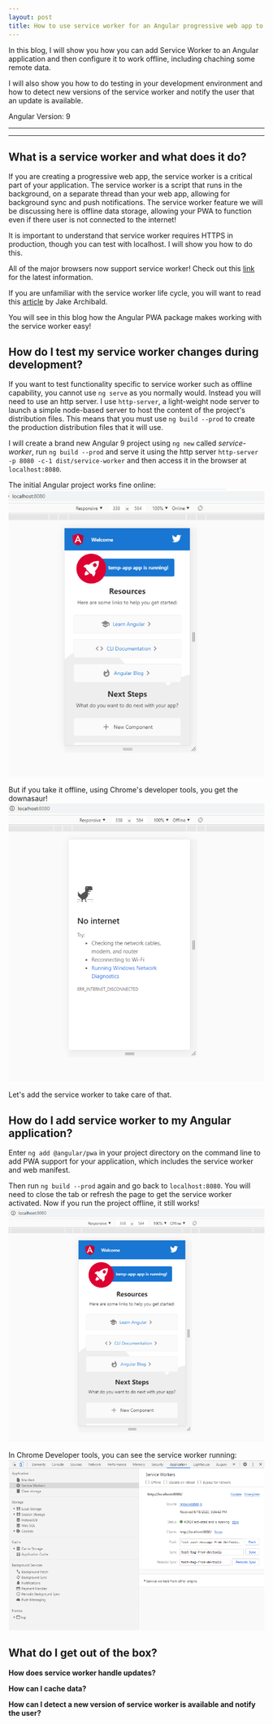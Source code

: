 ```yaml
---
layout: post
title: How to use service worker for an Angular progressive web app to work offline
---
```


In this blog, I will show you how you can add Service Worker to an Angular application and then configure it to work offline, including chaching some remote data.   

I will also show you how to do testing in your development environment and how to detect new versions of the service worker and notify the user that an update is available. 

Angular Version: 9

----
****

## What is a service worker and what does it do?

If you are creating a progressive web app, the service worker is a critical part of your application.   The service worker is a script that runs in the background, on a separate thread than your web app, allowing for background sync and push notifications.  The service worker feature we will be discussing here is offline data storage, allowing your PWA to function even if there user is not connected to the internet!

It is important to understand that service worker requires HTTPS in production, though you can test with localhost.  I will show you how to do this.

All of the major browsers now support service worker!   Check out this [link](https://jakearchibald.github.io/isserviceworkerready/) for the latest information.

If you are unfamiliar with the service worker life cycle, you will want to read this [article](https://developers.google.com/web/fundamentals/primers/service-workers/lifecycle) by Jake Archibald.

You will see in this blog how the Angular PWA package makes working with the service worker easy!

## How do I test my service worker changes during development?

If you want to test functionality specific to service worker such as offline capability, you cannot use `ng serve` as you normally would.  Instead you will need to use an http server.   I use `http-server`, a light-weight node server to launch a simple node-based server to host the content of the project's distribution files.   This means that you must use  `ng build --prod` to create the production distribution files that it will use.   

I will create a brand new Angular 9 project using `ng new` called *service-worker*, run `ng build --prod` and serve it using the http server `http-server -p 8080 -c-1 dist/service-worker` and then access it in the browser at `localhost:8080`.  

The initial Angular project works fine online:
<img src="/images/initial-no-sw.png">

But if you take it offline, using Chrome's developer tools, you get the downasaur!
<img src="/images/initial-no-sw-offline.png">

Let's add the service worker to take care of that.  

## How do I add service worker to my Angular application?

Enter `ng add @angular/pwa` in your project directory on the command line to add PWA support for your application, which includes the service worker and web manifest.  

Then run `ng build --prod` again and go back to `localhost:8080`.  You will need to close the tab or refresh the page to get the service worker activated.   Now if you run the project offline, it still works!
<img src="/images/with-sw-offline.png">
          
In Chrome Developer tools, you can see the service worker running:
<img src="/images/with-sw.png">

## What do I get out of the box?

**How does service worker handle updates?**

**How can I cache data?**

**How can I detect a new version of service worker is available and notify the user?**
